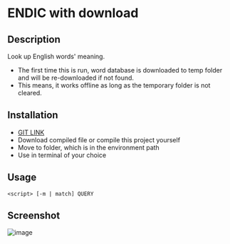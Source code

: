 # ENDIC with download

## Description
Look up English words' meaning.
- The first time this is run, word database is downloaded to temp folder and will be re-downloaded if not found.
- This means, it works offline as long as the temporary folder is not cleared.

## Installation
- [GIT LINK](https://github.com/kamildemocko/endic_with_dnld.git)
- Download compiled file or compile this project yourself
- Move to folder, which is in the environment path
- Use in terminal of your choice

## Usage
`<script> [-m | match] QUERY`

## Screenshot
![image](https://github.com/kamildemocko/endic_with_dnld/assets/50048116/1a87d075-ba3a-405e-9606-8998c39e348f)

